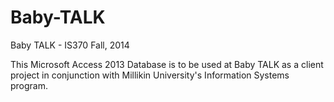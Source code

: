 Baby-TALK
=========

Baby TALK - IS370 Fall, 2014

This Microsoft Access 2013 Database is to be used at Baby TALK as a client project in conjunction with 
Millikin University's Information Systems program.
